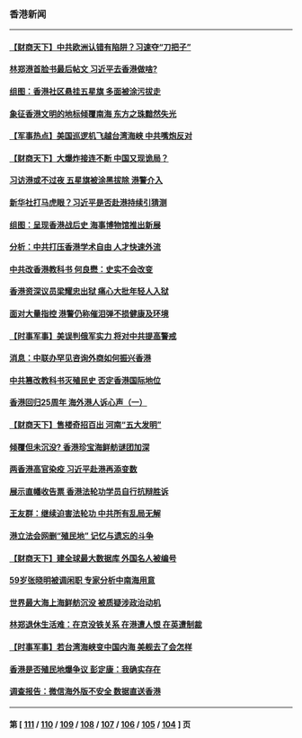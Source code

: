 ### 香港新闻
---
#### [【财商天下】中共欧洲认错有陷阱？习速夺“刀把子”](../../pages/ncid1349362/n13769414.md) 
#### [林郑港首脸书最后帖文 习近平去香港做啥?](../../pages/ncid1349362/n13769393.md) 
#### [组图：香港社区悬挂五星旗 多面被涂污拔走](../../pages/ncid1349362/n13769062.md) 
#### [象征香港文明的地标倾覆南海 东方之珠黯然失光](../../pages/ncid1349362/n13769340.md) 
#### [【军事热点】美国巡逻机飞越台湾海峡 中共嘴炮反对](../../pages/ncid1349362/n13768976.md) 
#### [【财商天下】大爆炸接连不断 中国又现诡局？](../../pages/ncid1349362/n13768662.md) 
#### [习访港或不过夜 五星旗被涂黑拔除 港警介入](../../pages/ncid1349362/n13768459.md) 
#### [新华社打马虎眼？习近平是否赴港持续引猜测](../../pages/ncid1349362/n13768605.md) 
#### [组图：呈现香港战后史 海事博物馆推出新展](../../pages/ncid1349362/n13768319.md) 
#### [分析：中共打压香港学术自由 人才快速外流](../../pages/ncid1349362/n13768191.md) 
#### [中共改香港教科书 何良懋：史实不会改变](../../pages/ncid1349362/n13767450.md) 
#### [香港资深议员梁耀忠出狱 痛心大批年轻人入狱](../../pages/ncid1349362/n13767820.md) 
#### [面对大量指控 港警仍称催泪弹不损健康及环境](../../pages/ncid1349362/n13767846.md) 
#### [【时事军事】美误判俄军实力 将对中共提高警戒](../../pages/ncid1349362/n13767007.md) 
#### [消息：中联办罕见咨询外商如何振兴香港](../../pages/ncid1349362/n13767422.md) 
#### [中共篡改教科书灭殖民史 否定香港国际地位](../../pages/ncid1349362/n13767369.md) 
#### [香港回归25周年 海外港人诉心声（一）](../../pages/ncid1349362/n13767014.md) 
#### [【财商天下】售楼奇招百出 河南“五大发明”](../../pages/ncid1349362/n13766878.md) 
#### [倾覆但未沉没? 香港珍宝海鲜舫谜团加深](../../pages/ncid1349362/n13766928.md) 
#### [两香港高官染疫 习近平赴港再添变数](../../pages/ncid1349362/n13766944.md) 
#### [展示直幡收告票 香港法轮功学员自行抗辩胜诉](../../pages/ncid1349362/n13766813.md) 
#### [王友群：继续迫害法轮功 中共所有乱局无解](../../pages/ncid1349362/n13766412.md) 
#### [港立法会网删“殖民地” 记忆与遗忘的斗争](../../pages/ncid1349362/n13766371.md) 
#### [【财商天下】建全球最大数据库 外国名人被编号](../../pages/ncid1349362/n13766077.md) 
#### [59岁张晓明被调闲职 专家分析中南海用意](../../pages/ncid1349362/n13766111.md) 
#### [世界最大海上海鲜舫沉没 被质疑涉政治动机](../../pages/ncid1349362/n13766016.md) 
#### [林郑退休生活难：在京没铁关系 在港遭人恨 在英遭制裁](../../pages/ncid1349362/n13765995.md) 
#### [【时事军事】若台湾海峡变中国内海 美舰去了会怎样](../../pages/ncid1349362/n13765307.md) 
#### [香港是否殖民地爆争议 彭定康：我确实存在](../../pages/ncid1349362/n13765710.md) 
#### [调查报告：微信海外版不安全 数据直送香港](../../pages/ncid1349362/n13765533.md) 

---
#### 第 [ [111](./111.md) / [110](./110.md) / [109](./109.md) / [108](./108.md) / [107](./107.md) / [106](./106.md) / [105](./105.md) / [104](./104.md) ] 页
